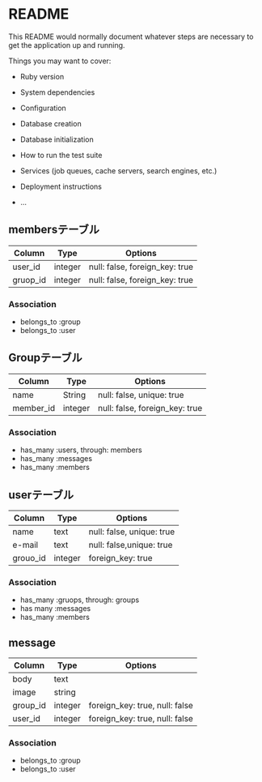 # README

This README would normally document whatever steps are necessary to get the
application up and running.

Things you may want to cover:

* Ruby version

* System dependencies

* Configuration

* Database creation

* Database initialization

* How to run the test suite

* Services (job queues, cache servers, search engines, etc.)

* Deployment instructions

* ...

## membersテーブル
|Column|Type|Options|
|-----|-----|-----|
|user_id|integer|null: false, foreign_key: true|
|gruop_id|integer|null: false, foreign_key: true|

### Association
- belongs_to :group
- belongs_to :user

## Groupテーブル
|Column|Type|Options|
|-----|-----|-----|
|name|String|null: false, unique: true|
|member_id|integer|null: false, foreign_key: true|

### Association
- has_many :users, through: members
- has_many :messages
- has_many :members


## userテーブル
|Column|Type|Options|
|-----|-----|-----|
|name|text|null: false, unique: true|
|e-mail|text|null: false,unique: true|
|grouo_id|integer|foreign_key: true|

### Association
- has_many :gruops, through: groups
- has many :messages
- has_many :members

## message
|Column|Type|Options|
|-----|-----|-----|
|body|text||
|image|string||
|group_id|integer|foreign_key: true, null: false|
|user_id|integer|foreign_key: true, null: false|

### Association
- belongs_to :group
- belongs_to :user

